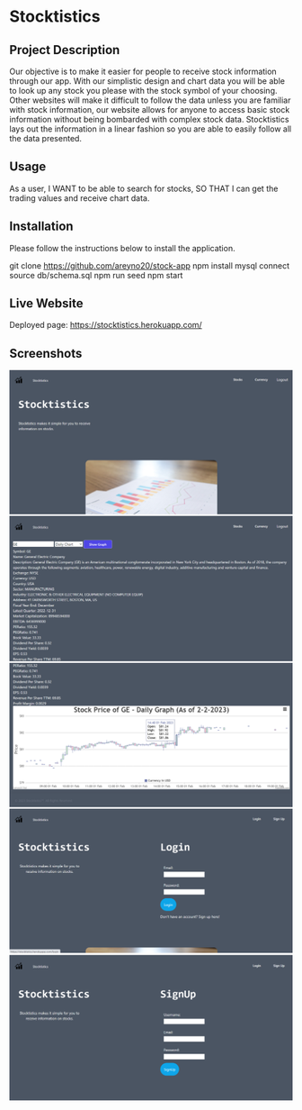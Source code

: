 # Stocktistics

## Project Description
Our objective is to make it easier for people to receive stock information through our app. With our simplistic design and chart data you will be able to look up any stock you please with the stock symbol of your choosing. Other websites will make it difficult to follow the data unless you are familiar with stock information, our website allows for anyone to access basic stock information without being bombarded with complex stock data. Stocktistics lays out the information in a linear fashion so you are able to easily follow all the data presented.

## Usage
As a user,
I WANT to be able to search for stocks,
SO THAT I can get the trading values and receive chart data.

## Installation
Please follow the instructions below to install the application.

git clone https://github.com/areyno20/stock-app
npm install
mysql connect
source db/schema.sql
npm run seed
npm start

## Live Website
Deployed page: https://stocktistics.herokuapp.com/

## Screenshots
![Screenshot of the Homepage](./assets/images/home.png)
![Screenshot of the Stock Dashboard](./assets/images/stocks.png)
![Screenshot of the Stock Graph](./assets/images/stockgraph.png)
![Screenshot of the Log In Page](./assets/images/login.png)
![Screenshot of the Sign Up Page](./assets/images/signup.png)